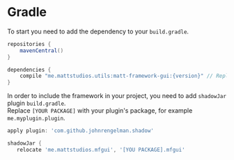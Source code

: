 # Gradle

To start you need to add the dependency to your `build.gradle`.

```groovy
repositories {
    mavenCentral()
}

dependencies {
    compile "me.mattstudios.utils:matt-framework-gui:{version}" // Replace version here 
}
```

 In order to include the framework in your project, you need to add `shadowJar` plugin `build.gradle`.  
 Replace `[YOUR PACKAGE]` with your plugin's package, for example `me.myplugin.plugin`.

```groovy
apply plugin: 'com.github.johnrengelman.shadow'

shadowJar {
   relocate 'me.mattstudios.mfgui', '[YOU PACKAGE].mfgui'
```

